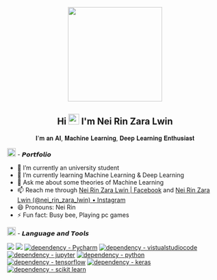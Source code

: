 <div align="center"><img width="auto" height="220px" src="https://ouch-cdn2.icons8.com/BspfrbRwYEUcdvjtFw6e-7RCiGlMGP_24gkRM5IGJFQ/rs:fit:952:912/czM6Ly9pY29uczgu/b3VjaC1wcm9kLmFz/c2V0cy9wbmcvMTI3/LzQxODFmMTUwLTBh/YjQtNDEwMi04YTA2/LWQwYmViNjVkYmFh/OC5wbmc.png" /></div>

<h2 align="center">Hi <img src="https://raw.githubusercontent.com/MartinHeinz/MartinHeinz/master/wave.gif" width="25px"> I'm Nei Rin Zara Lwin</h2>
<p align="center">𝐈'𝐦 𝐚𝐧 𝐀𝐈, 𝐌𝐚𝐜𝐡𝐢𝐧𝐞 𝐋𝐞𝐚𝐫𝐧𝐢𝐧𝐠, 𝐃𝐞𝐞𝐩 𝐋𝐞𝐚𝐫𝐧𝐢𝐧𝐠 𝐄𝐧𝐭𝐡𝐮𝐬𝐢𝐚𝐬𝐭</p>

<img width = "20px" height= "auto" src="https://ouch-cdn2.icons8.com/EH_Ty6lYx9aVfN1n1cg0qQ2QQdXjiKTyJ2n7icCzKRc/rs:fit:1048:912/czM6Ly9pY29uczgu/b3VjaC1wcm9kLmFz/c2V0cy9wbmcvNTkx/L2Q2M2M0N2ZmLWQw/ODAtNGY2Mi04ZDA1/LWU3NTg1ZGY1NGMw/NC5wbmc.png"> - 𝙋𝙤𝙧𝙩𝙛𝙤𝙡𝙞𝙤

- 🔭 I’m currently an university student
- 🌱 I’m currently learning Machine Learning & Deep Learning
- 💬 Ask me about some theories of Machine Learning
- 📫 Reach me through [Nei Rin Zara Lwin | Facebook](https://www.facebook.com/lwinneirinzara) and [Nei Rin Zara Lwin (@nei_rin_zara_lwin) • Instagram](https://www.instagram.com/nei_rin_zara_lwin/)
- 😄 Pronouns: Nei Rin 
- ⚡ Fun fact: Busy bee, Playing pc games


<img width = "20px" height= "auto" src="https://ouch-cdn2.icons8.com/y5TGRN6bfnL3QWb_el8p1A78IgFpXdzavXsT-wPv5VY/rs:fit:845:912/czM6Ly9pY29uczgu/b3VjaC1wcm9kLmFz/c2V0cy9wbmcvNDgx/LzhhNGIyZGM1LThi/NDgtNDViZS04MjE3/LWNhYmY3MzYzMWMy/Ny5wbmc.png"> - 𝙇𝙖𝙣𝙜𝙪𝙖𝙜𝙚 𝙖𝙣𝙙 𝙏𝙤𝙤𝙡𝙨

<p align="left"> 
    <a href = 'https://pytorch.org'><img src = 'https://img.shields.io/badge/-Pytorch-white?style=for-the-badge&logo=pytorch'></img></a>
    <a href = 'https://www.anaconda.com/'><img src = 'https://img.shields.io/badge/-Anaconda-white?style=for-the-badge&logo=anaconda'></img></a>
    <a href="https://www.npmjs.com/package/Pycharm"><img src="https://img.shields.io/badge/Pycharm-white?style=for-the-badge&logo=Pycharm&logoColor=black" alt="dependency - Pycharm"></a>
    <a href="https://code.visualstudio.com/"><img src="https://img.shields.io/badge/vscode-white?style=for-the-badge&logo=visualstudiocode&logoColor=blue" alt="dependency - vistualstudiocode" alt="Package - virtualstudiocode"></a>
    <a href="https://jupyter.org/"><img src="https://img.shields.io/badge/jupyter-white?style=for-the-badge&logo=jupyter&logoColor=default" alt="dependency - jupyter" alt="Package - jupyter"></a>
    <a href="https://www.python.org/"><img src="https://img.shields.io/badge/python-white?style=for-the-badge&logo=python&logoColor=default" alt="dependency - python" alt="Package - python"></a>
    <a href="https://www.tensorflow.org/"><img src="https://img.shields.io/badge/tensorflow-white?style=for-the-badge&logo=tensorflow&logoColor=default" alt="dependency - tensorflow" alt="Package - tensorflow"></a>
    <a href="https://keras.io/"><img src="https://img.shields.io/badge/keras-white?style=for-the-badge&logo=keras&logoColor=red" alt="dependency - keras" alt="Package - keras"></a>
    <a href="https://scikit-learn.org/stable/"><img src="https://img.shields.io/badge/scikit learn-white?style=for-the-badge&logo=scikit learn&logoColor=red" alt="dependency - scikit learn" alt="Package - scikit learn"></a>
</p>
